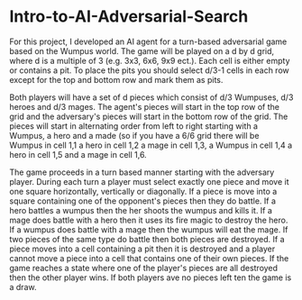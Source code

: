 # Intro-to-AI-Adversarial-Search

For this project, I developed an AI agent for a turn-based adversarial game based on the Wumpus world. The game will be played on a d by d grid, where d is a multiple of 3 (e.g. 3x3, 6x6, 9x9 ect.). Each cell is either empty or
contains a pit. To place the pits you should select d/3-1 cells in each row except for the
top and bottom row and mark them as pits.

Both players will have a set of d pieces which consist of d/3 Wumpuses, d/3 heroes and
d/3 mages. The agent's pieces will start in the top row of the grid and the adversary's
pieces will start in the bottom row of the grid. The pieces will start in alternating order from
left to right starting with a Wumpus, a hero and a made (so if you have a 6/6 grid there will
be Wumpus in cell 1,1 a hero in cell 1,2 a mage in cell 1,3, a Wumpus in cell 1,4 a hero in
cell 1,5 and a mage in cell 1,6.

The game proceeds in a turn based manner starting with the adversary player. During
each turn a player must select exactly one piece and move it one square horizontally,
vertically or diagonally. If a piece is move into a square containing one of the opponent's
pieces then they do battle. If a hero battles a wumpus then the her shoots the wumpus
and kills it. If a mage does battle with a hero then it uses its fire magic to destroy the hero.
If a wumpus does battle with a mage then the wumpus will eat the mage. If two pieces of
the same type do battle then both pieces are destroyed. If a piece moves into a cell
containing a pit then it is destroyed and a player cannot move a piece into a cell that
contains one of their own pieces. If the game reaches a state where one of the player's
pieces are all destroyed then the other player wins. If both players ave no pieces left ten
the game is a draw.
